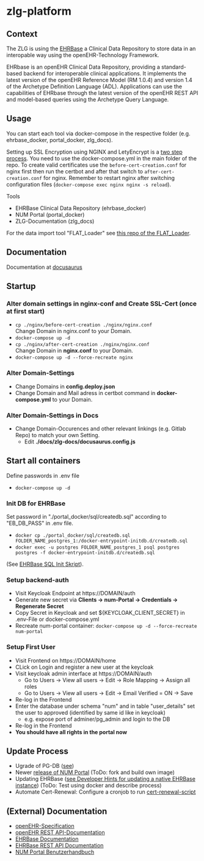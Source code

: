 # zlg-platform

## Context
The ZLG is using the [EHRBase](https://github.com/ehrbase/ehrbase) a Clinical Data Repository to store data in an interopable way using the openEHR-Technology Framework.

EHRbase is an openEHR Clinical Data Repository, providing a standard-based backend for interoperable clinical applications. It implements the latest version of the openEHR Reference Model (RM 1.0.4) and version 1.4 of the Archetype Definition Language (ADL). Applications can use the capabilities of EHRbase through the latest version of the openEHR REST API and model-based queries using the Archetype Query Language.

## Usage
You can start each tool via docker-compose in the respective folder (e.g. ehrbase_docker, portal_docker, zlg_docs).

Setting up SSL Encryption using NGINX and LetyEncrypt is a [two step process](https://blog.jarrousse.org/2022/04/09/an-elegant-way-to-use-docker-compose-to-obtain-and-renew-a-lets-encrypt-ssl-certificate-with-certbot-and-configure-the-nginx-service-to-use-it/). You need to use the docker-compose.yml in the main folder of the repo. To create valid certificates use the `before-cert-creation.conf` for nginx first then run the certbot and after that switch to `after-cert-creation.conf` for nginx. Remember to restart nginx after switching configuration files (`docker-compose exec nginx nginx -s reload`).

Tools
- EHRBase Clinical Data Repository (ehrbase_docker)
- NUM Portal (portal_docker)
- ZLG-Documentation (zlg_docs)

For the data import tool "FLAT_Loader" see [this repo of the FLAT_Loader](https://gitlab.gwdg.de/medinfpub/openehr_flat_loader).

## Documentation

Documentation at [docusaurus](https://c100-115.cloud.gwdg.de/docs/)

## Startup

### Alter domain settings in nginx-conf and Create SSL-Cert (once at first start)
- `cp ./nginx/before-cert-creation ./nginx/nginx.conf`  
Change Domain in nginx.conf to your Domain.
- `docker-compose up -d`
- `cp ./nginx/after-cert-creation ./nginx/nginx.conf`  
Change Domain in **nginx.conf** to your Domain.
- `docker-compose up -d --force-recreate nginx`

### Alter Domain-Settings
- Change Domains in **config.deploy.json**
- Change Domain and Mail adress in certbot command in **docker-compose.yml** to your Domain.  

### Alter Domain-Settings in Docs
- Change Domain-Occurences and other relevant linkings (e.g. Gitlab Repo) to match your own Setting.
    - Edit **./docs/zlg-docs/docusaurus.config.js**

## Start all containers  
Define passwords in .env file  
- `docker-compose up -d`

### Init DB for EHRBase
Set password in "./portal_docker/sql/createdb.sql" according to "EB_DB_PASS" in .env file.
- `docker cp ./portal_docker/sql/createdb.sql FOLDER_NAME_postgres_1:/docker-entrypoint-initdb.d/createdb.sql`
- `docker exec -u postgres FOLDER_NAME_postgres_1 psql postgres postgres -f docker-entrypoint-initdb.d/createdb.sql`

 (See [EHRBase SQL Init Skript](https://github.com/ehrbase/ehrbase/blob/develop/base/db-setup/createdb.sql)).

### Setup backend-auth
- Visit Keycloak Endpoint at https://DOMAIN/auth
- Generate new secret via **Clients -> num-Portal -> Credentials -> Regenerate Secret**
- Copy Secret in Keycloak and set ${KEYCLOAK_CLIENT_SECRET} in .env-File or docker-compose.yml
- Recreate num-portal container: `docker-compose up -d --force-recreate num-portal`

### Setup First User
- Visit Frontend on https://DOMAIN/home
- CLick on Login and register a new user at the keycloak
- Visit keycloak admin interface at https://DOMAIN/auth
    - Go to Users -> View all users -> Edit -> Role Mapping -> Assign all roles
    - Go to Users -> View all users -> Edit -> Email Verified = ON -> Save
- Re-log in the Frontend
- Enter the database under schema "num" and in table "user_details" set the user to approved (identified by same id like in keycloak)
    - e.g. expose port of adminer/pg_admin and login to the DB
- Re-log in the Frontend 
- **You should have all rights in the portal now** 

## Update Process
- Ugrade of PG-DB ([see](https://www.postgresql.org/docs/13/upgrading.html))
- Newer [release of NUM Portal](https://github.com/NUM-Forschungsdatenplattform/num-portal-webapp/releases) (ToDo: fork and build own image)
- Updating EHRBase ([see Developer Hints for updating a native EHRBase instance](https://github.com/ehrbase/ehrbase/blob/develop/UPDATING.md#ehrbase-0240)) (ToDo: Test using docker and describe process)
- Automate Cert-Renewal:
  Configure a cronjob to run [cert-renewal-script](cron_renew_cert.sh)

## (External) Documentation
- [openEHR-Specification](https://specifications.openehr.org)
- [openEHR REST API-Documentation](https://specifications.openehr.org/releases/ITS-REST/Release-1.0.0/ehr.html)
- [EHRBase Documentation](https://ehrbase.readthedocs.io/en/latest/01_release_notes/index.html)
- [EHRBase REST API Documentation](https://c100-115.cloud.gwdg.de/ehrbase/swagger-ui.html)
- [NUM Portal Benutzerhandbuch](https://num-portal-webapp.readthedocs.io/de/latest/)
